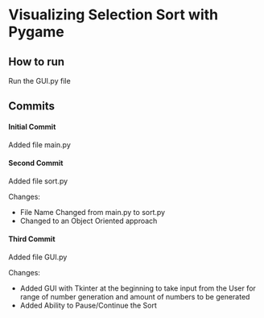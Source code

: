 # Visualizing Selection Sort with Pygame

## How to run
Run the GUI.py file

## Commits
#### Initial Commit
Added file main.py

#### Second Commit
Added file sort.py

Changes:
- File Name Changed from main.py to sort.py
- Changed to an Object Oriented approach

#### Third Commit
Added file GUI.py

Changes:
- Added GUI with Tkinter at the beginning to take input from the User for range of number generation and amount of numbers to be generated
- Added Ability to Pause/Continue the Sort
